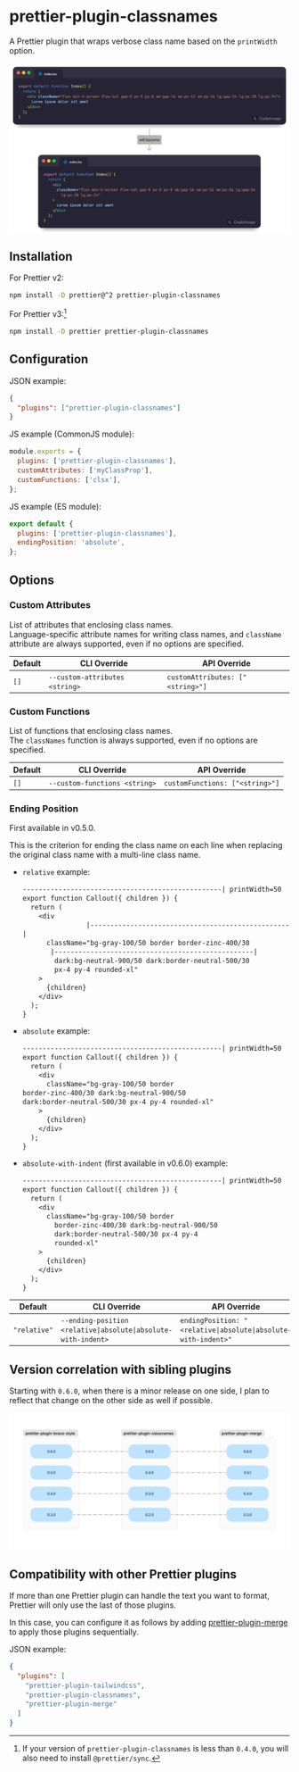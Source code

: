 # prettier-plugin-classnames

A Prettier plugin that wraps verbose class name based on the `printWidth` option.

![A use case for this plugin.](.github/banner.png)

## Installation

For Prettier v2:

```sh
npm install -D prettier@^2 prettier-plugin-classnames
```

For Prettier v3:[^1]

```sh
npm install -D prettier prettier-plugin-classnames
```

[^1]: If your version of `prettier-plugin-classnames` is less than `0.4.0`, you will also need to install `@prettier/sync`.

## Configuration

JSON example:

```json
{
  "plugins": ["prettier-plugin-classnames"]
}
```

JS example (CommonJS module):

```javascript
module.exports = {
  plugins: ['prettier-plugin-classnames'],
  customAttributes: ['myClassProp'],
  customFunctions: ['clsx'],
};
```

JS example (ES module):

```javascript
export default {
  plugins: ['prettier-plugin-classnames'],
  endingPosition: 'absolute',
};
```

## Options

### Custom Attributes

List of attributes that enclosing class names.<br>
Language-specific attribute names for writing class names, and `className` attribute are always supported, even if no options are specified.

<!-- prettier-ignore -->
Default | CLI&nbsp;Override | API&nbsp;Override
--- | --- | ---
`[]` | `--custom-attributes <string>` | `customAttributes: ["<string>"]`

### Custom Functions

List of functions that enclosing class names.<br>
The `classNames` function is always supported, even if no options are specified.

<!-- prettier-ignore -->
Default | CLI&nbsp;Override | API&nbsp;Override
--- | --- | ---
`[]` | `--custom-functions <string>` | `customFunctions: ["<string>"]`

### Ending Position

First available in v0.5.0.

This is the criterion for ending the class name on each line when replacing the original class name with a multi-line class name.

- `relative` example:

  ```
  --------------------------------------------------| printWidth=50
  export function Callout({ children }) {
    return (
      <div
                  |--------------------------------------------------|
        className="bg-gray-100/50 border border-zinc-400/30
         |--------------------------------------------------|
          dark:bg-neutral-900/50 dark:border-neutral-500/30
          px-4 py-4 rounded-xl"
      >
        {children}
      </div>
    );
  }
  ```

- `absolute` example:

  ```
  --------------------------------------------------| printWidth=50
  export function Callout({ children }) {
    return (
      <div
        className="bg-gray-100/50 border
  border-zinc-400/30 dark:bg-neutral-900/50
  dark:border-neutral-500/30 px-4 py-4 rounded-xl"
      >
        {children}
      </div>
    );
  }
  ```

- `absolute-with-indent` (first available in v0.6.0) example:

  ```
  --------------------------------------------------| printWidth=50
  export function Callout({ children }) {
    return (
      <div
        className="bg-gray-100/50 border
          border-zinc-400/30 dark:bg-neutral-900/50
          dark:border-neutral-500/30 px-4 py-4
          rounded-xl"
      >
        {children}
      </div>
    );
  }
  ```

<!-- prettier-ignore -->
Default | CLI&nbsp;Override | API&nbsp;Override
--- | --- | ---
`"relative"` | `--ending-position <relative\|absolute\|absolute-with-indent>` | `endingPosition: "<relative\|absolute\|absolute-with-indent>"`

## Version correlation with sibling plugins

Starting with `0.6.0`, when there is a minor release on one side, I plan to reflect that change on the other side as well if possible.

![Version correlation.](.github/correlation.png)

## Compatibility with other Prettier plugins

If more than one Prettier plugin can handle the text you want to format, Prettier will only use the last of those plugins.

In this case, you can configure it as follows by adding [prettier-plugin-merge](https://github.com/ony3000/prettier-plugin-merge) to apply those plugins sequentially.

JSON example:

<!-- prettier-ignore -->
```json
{
  "plugins": [
    "prettier-plugin-tailwindcss",
    "prettier-plugin-classnames",
    "prettier-plugin-merge"
  ]
}
```
